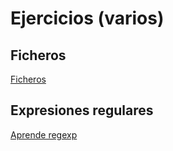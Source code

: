 # Ejercicios (varios)

## Ficheros

[Ficheros](https://www.w3resource.com/python-exercises/file/)

## Expresiones regulares

[Aprende regexp](https://regexone.com/lesson/letters_and_digits)  
